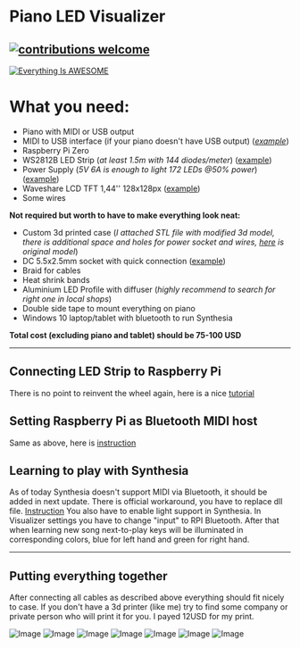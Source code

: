 # Piano LED Visualizer

## [![contributions welcome](https://img.shields.io/badge/contributions-welcome-brightgreen.svg?style=flat)](https://github.com/onlaj)

[![Everything Is AWESOME](https://i.imgur.com/xpfZ0Z6.png)](https://www.youtube.com/watch?v=IZgYViHcXdM "Piano LED Visualizer")

# What you need:

  - Piano with MIDI or USB output
  - MIDI to USB interface (if your piano doesn't have USB output) (*[example](https://www.iconnectivity.com/products/midi/mio)*)
  - Raspberry Pi Zero
  - WS2812B LED Strip (*at least 1.5m with 144 diodes/meter*) ([example](https://www.aliexpress.com/item/DC5V-WS2812B-1m-4m-5m-30-60-74-96-144-pixels-leds-m-Smart-led-pixel/32832420003.html?spm=a2g0s.9042311.0.0.25234c4dKeOOfi))
  - Power Supply (*5V 6A is enough to light 172 LEDs @50% power*) ([example](https://www.aliexpress.com/item/LED-Power-Supply-Adapter-DC5V-DC12V-DC24V-1A-2A-3A-5A-7A-8A-10A-For-led/32846184926.html?spm=a2g0s.9042311.0.0.25234c4dKeOOfi))
  - Waveshare LCD TFT 1,44'' 128x128px ([example](https://www.aliexpress.com/item/Waveshare-1-44-inch-LCD-Display-HAT-for-Raspberry-Pi-2B-3B-3B-Zero-Zero-W/32844614289.html?spm=a2g17.10010108.1000001.12.5f23ca02bab3rn))
  - Some wires

**Not required but worth to have to make everything look neat:**

  - Custom 3d printed case (*I attached STL file with modified 3d model, there is additional space and holes for power socket and wires, [here](https://www.thingiverse.com/thing:3393553) is original model*)
  - DC 5.5x2.5mm socket with quick connection ([example](https://www.aliexpress.com/item/10PCS-dc-5-5-2-5MM-power-jack-socket-connector-5-5X2-5MM-FEMALE-PLUG-solderless/32900110313.html?spm=2114.search0104.3.1.30c64a6718uG3M&ws_ab_test=searchweb0_0,searchweb201602_9_10065_10068_10843_319_10059_10884_317_10887_10696_321_322_453_10084_454_10083_10103_10618_10304_10307_10820_10301_10821_537_536,searchweb201603_51,ppcSwitch_0&algo_expid=583fe5eb-d9b9-4772-8074-779dcf3f74c9-0&algo_pvid=583fe5eb-d9b9-4772-8074-779dcf3f74c9&transAbTest=ae803_5))
  - Braid for cables
  - Heat shrink bands
  - Aluminium LED Profile with diffuser (*highly recommend to search for right one in local shops*)
  - Double side tape to mount everything on piano
  - Windows 10 laptop/tablet with bluetooth to run Synthesia

**Total cost (excluding piano and tablet) should be 75-100 USD**
***

## Connecting LED Strip to Raspberry Pi
There is no point to reinvent the wheel again, here is a nice [tutorial](https://tutorials-raspberrypi.com/connect-control-raspberry-pi-ws2812-rgb-led-strips/)

## Setting Raspberry Pi as Bluetooth MIDI host
Same as above, here is [instruction](https://neuma.studio/rpi-as-midi-host.html)

## Learning to play with Synthesia
As of today Synthesia doesn't support MIDI via Bluetooth, it should be added in next update. There is official workaround, you have to replace dll file.
[Instruction](http://www.synthesiagame.com/forum/viewtopic.php?f=6&t=8798&p=46920&hilit=bluetooth&sid=0ea574c5b0eaa07d4cedaeacc7b6b64b#p46920)
You also have to enable light support in Synthesia.
In Visualizer settings you have to change "input" to RPI Bluetooth. After that when learning new song next-to-play keys will be illuminated in corresponding colors, blue for left hand and green for right hand.
***

## Putting everything together
After connecting all cables as described above everything should fit nicely to case.
If you don't have a 3d printer (like me) try to find some company or private person who will print it for you. I payed 12USD for my print.


![Image](https://i.imgur.com/9MgNUl5.jpg?1)
![Image](https://i.imgur.com/WGxGdNM.jpg?2)
![Image](https://i.imgur.com/5riJs9k.jpg?1)
![Image](https://i.imgur.com/LLzeff2.jpg?1)
![Image](https://i.imgur.com/ZnYBxTp.jpg)
![Image](https://i.imgur.com/FVWnBv1.jpg?2)
![Image](https://i.imgur.com/e97ilNU.jpg?1)
